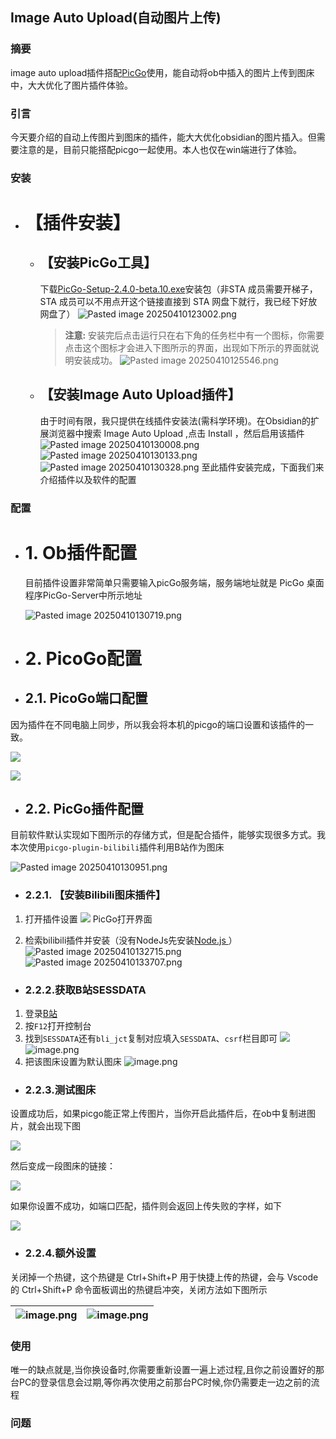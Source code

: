 ## Image Auto Upload(自动图片上传)

### **摘要**

image auto upload插件搭配[PicGo](https://zhida.zhihu.com/search?content_id=169702433&content_type=Article&match_order=1&q=PicGo&zhida_source=entity)使用，能自动将ob中插入的图片上传到图床中，大大优化了图片插件体验。

### **引言**

今天要介绍的自动上传图片到图床的插件，能大大优化obsidian的图片插入。但需要注意的是，目前只能搭配picgo一起使用。本人也仅在win端进行了体验。

### **安装**

- # 【**插件安装**】
	- ## 【安装PicGo工具】
		下载[PicGo-Setup-2.4.0-beta.10.exe](https://picgo-release.molunerfinn.com/2.4.0-beta.10/PicGo-Setup-2.4.0-beta.10.exe)安装包（非STA 成员需要开梯子，STA 成员可以不用点开这个链接直接到 STA 网盘下就行，我已经下好放网盘了）
		![Pasted image 20250410123002.png](https://i0.hdslb.com/bfs/article/7f76a6413dbc8ac37bbed6d769a286a1394687087.png)

		> **注意:** 安装完后点击运行只在右下角的任务栏中有一个图标，你需要点击这个图标才会进入下图所示的界面，出现如下所示的界面就说明安装成功。
		![Pasted image 20250410125546.png](https://i0.hdslb.com/bfs/article/5eba87e5f2b17e3268d1fa22f2aac8d0394687087.png)

		
		
	- ## 【安装Image Auto Upload插件】
		由于时间有限，我只提供在线插件安装法(需科学环境)。在Obsidian的扩展浏览器中搜索 Image Auto Upload ,点击 Install ，然后启用该插件
		 ![Pasted image 20250410130008.png](https://i0.hdslb.com/bfs/article/2c29ee679efbba43c661bc0870203a0a394687087.png)
		 ![Pasted image 20250410130133.png](https://i0.hdslb.com/bfs/article/a46ba9af569a4397ed55f1e542660804394687087.png)
		![Pasted image 20250410130328.png](https://i0.hdslb.com/bfs/article/5fc0bdc30fdd867054dba4f47aa57236394687087.png)
		至此插件安装完成，下面我们来介绍插件以及软件的配置


### 配置

- # 1. Ob插件配置
	目前插件设置非常简单只需要输入picGo服务端，服务端地址就是 PicGo 桌面程序PicGo-Server中所示地址
	
	![Pasted image 20250410130719.png](https://i0.hdslb.com/bfs/article/21207a0b3aa70817464c7ec511f10f84394687087.png)
	

- # 2. PicoGo配置

- ## 2.1. PicoGo端口配置
因为插件在不同电脑上同步，所以我会将本机的picgo的端口设置和该插件的一致。

![](https://pic4.zhimg.com/v2-c1a236a7c24ab18673470ad90d61a1f9_1440w.jpg)

![](https://pic3.zhimg.com/v2-f2a7f225fdb069f5731fe2223e040238_1440w.jpg)

- ## 2.2. PicGo插件配置
目前软件默认实现如下图所示的存储方式，但是配合插件，能够实现很多方式。我本次使用`picgo-plugin-bilibili`插件利用B站作为图床

![Pasted image 20250410130951.png](https://i0.hdslb.com/bfs/article/d656f032aca857a9f813aa481cf370dd394687087.png)



- ### 2.2.1. 【安装Bilibili图床插件】
1. 打开插件设置
	![](https://picx.zhimg.com/v2-ca6b948766f028bead3713d13400da9f_1440w.jpg)
	PicGo打开界面
	
2. 检索bilibili插件并安装（没有NodeJs先安装[Node.js ](https://nodejs.org/zh-cn)）
	![Pasted image 20250410132715.png](https://i0.hdslb.com/bfs/article/e9d3f2dec431bf4efba8276e59aba6ac394687087.png)
	![Pasted image 20250410133707.png](https://i0.hdslb.com/bfs/article/281f15f212868291f72da43963aacce1394687087.png)

- ### 2.2.2.获取B站SESSDATA
1. 登录[B站](https://www.bilibili.com/)
2. 按`F12`打开控制台
3. 找到`SESSDATA`还有`bli_jct`复制对应填入`SESSDATA`、`csrf`栏目即可
	[![](https://camo.githubusercontent.com/a1d63f73b2aff9f72559435430792f955086756ddaa8b4434d2eaebfbe20efe3/68747470733a2f2f69302e6864736c622e636f6d2f6266732f616c62756d2f633738353339613438383364613239656430646464666330666134653135303537393131653339642e706e67)](https://camo.githubusercontent.com/a1d63f73b2aff9f72559435430792f955086756ddaa8b4434d2eaebfbe20efe3/68747470733a2f2f69302e6864736c622e636f6d2f6266732f616c62756d2f633738353339613438383364613239656430646464666330666134653135303537393131653339642e706e67)
	![image.png](https://i0.hdslb.com/bfs/article/4c10ea2999d2c93ff30ad938c0c9e2ef394687087.png)
4. 把该图床设置为默认图床
 ![image.png](https://i0.hdslb.com/bfs/article/53216e24806bb2d07285a7259d7f62a5394687087.png)
- ### 2.2.3.测试图床
设置成功后，如果picgo能正常上传图片，当你开启此插件后，在ob中复制进图片，就会出现下图

![](https://picx.zhimg.com/v2-b2853b5e6006909b71ca37d66bc1fc07_1440w.jpg)

然后变成一段图床的链接：

![](https://pic4.zhimg.com/v2-8ddca11f0cfc2d77128748eb51664737_1440w.jpg)

如果你设置不成功，如端口匹配，插件则会返回上传失败的字样，如下

![](https://pic3.zhimg.com/v2-c31532576f2a1682453d25e8bfab4a40_1440w.jpg)

- ### 2.2.4.额外设置

关闭掉一个热键，这个热键是 Ctrl+Shift+P 用于快捷上传的热键，会与 Vscode 的 Ctrl+Shift+P 命令面板调出的热键启冲突，关闭方法如下图所示

| ![image.png](https://i0.hdslb.com/bfs/article/d19663c9f0bb1347844f53990cf77fe3394687087.png)<br> | ![image.png](https://i0.hdslb.com/bfs/article/b793923954004dd0f08236cc857c4669394687087.png)<br> |
| ------------------------------------------------------------------------------------------------ | ------------------------------------------------------------------------------------------------ |

### 使用

唯一的缺点就是,当你换设备时,你需要重新设置一遍上述过程,且你之前设置好的那台PC的登录信息会过期,等你再次使用之前那台PC时候,你仍需要走一边之前的流程


### 问题

